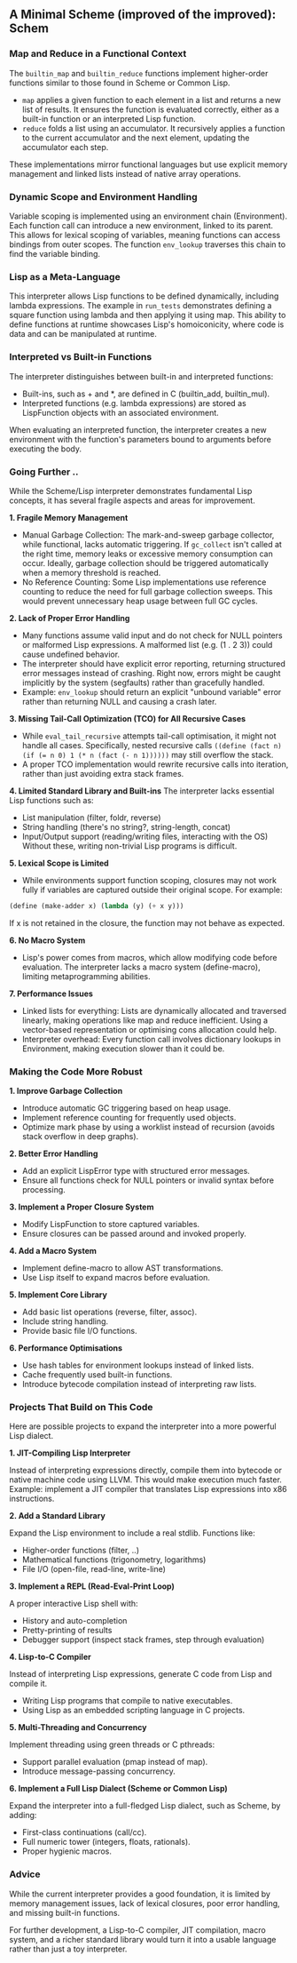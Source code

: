 
## A Minimal Scheme (improved of the improved): Schem

### Map and Reduce in a Functional Context

The `builtin_map` and `builtin_reduce` functions implement higher-order functions similar to
those found in Scheme or Common Lisp.

- `map` applies a given function to each element in a list and returns a new list of results.
  It ensures the function is evaluated correctly, either as a built-in function or an interpreted Lisp function.
- `reduce` folds a list using an accumulator. It recursively applies a function to the current
  accumulator and the next element, updating the accumulator each step.

These implementations mirror functional languages but use explicit memory management and linked
lists instead of native array operations.


### Dynamic Scope and Environment Handling

Variable scoping is implemented using an environment chain (Environment). Each function call can
introduce a new environment, linked to its parent. This allows for lexical scoping of variables,
meaning functions can access bindings from outer scopes. The function `env_lookup` traverses
this chain to find the variable binding.


### Lisp as a Meta-Language

This interpreter allows Lisp functions to be defined dynamically, including lambda expressions.
The example in `run_tests` demonstrates defining a square function using lambda and then applying
it using map. This ability to define functions at runtime showcases Lisp's homoiconicity, where
code is data and can be manipulated at runtime.


### Interpreted vs Built-in Functions

The interpreter distinguishes between built-in and interpreted functions:
- Built-ins, such as + and *, are defined in C (builtin_add, builtin_mul).
- Interpreted functions (e.g. lambda expressions) are stored as LispFunction
  objects with an associated environment.

When evaluating an interpreted function, the interpreter creates a new environment with the
function's parameters bound to arguments before executing the body.


### Going Further ..

While the Scheme/Lisp interpreter demonstrates fundamental Lisp concepts, it has several
fragile aspects and areas for improvement.

__1. Fragile Memory Management__
- Manual Garbage Collection: The mark-and-sweep garbage collector, while functional, lacks
  automatic triggering. If `gc_collect` isn't called at the right time, memory leaks or
  excessive memory consumption can occur. Ideally, garbage collection should be triggered
  automatically when a memory threshold is reached.
- No Reference Counting: Some Lisp implementations use reference counting to reduce the
  need for full garbage collection sweeps. This would prevent unnecessary heap usage between
  full GC cycles.

__2. Lack of Proper Error Handling__
- Many functions assume valid input and do not check for NULL pointers or malformed Lisp
  expressions. A malformed list (e.g. (1 . 2 3)) could cause undefined behavior.
- The interpreter should have explicit error reporting, returning structured error messages
  instead of crashing. Right now, errors might be caught implicitly by the system (segfaults)
  rather than gracefully handled.
- Example: `env_lookup` should return an explicit "unbound variable" error rather than
  returning NULL and causing a crash later.

__3. Missing Tail-Call Optimization (TCO) for All Recursive Cases__
- While `eval_tail_recursive` attempts tail-call optimisation, it might not handle all cases.
  Specifically, nested recursive calls `((define (fact n) (if (= n 0) 1 (* n (fact (- n 1))))))`
  may still overflow the stack.
- A proper TCO implementation would rewrite recursive calls into iteration, rather than just
  avoiding extra stack frames.

__4. Limited Standard Library and Built-ins__
The interpreter lacks essential Lisp functions such as:
- List manipulation (filter, foldr, reverse)
- String handling (there's no string?, string-length, concat)
- Input/Output support (reading/writing files, interacting with the OS)
Without these, writing non-trivial Lisp programs is difficult.

__5. Lexical Scope is Limited__
- While environments support function scoping, closures may not work fully if variables are
  captured outside their original scope. For example:
```lisp
(define (make-adder x) (lambda (y) (+ x y)))
```
If x is not retained in the closure, the function may not behave as expected.

__6. No Macro System__
- Lisp's power comes from macros, which allow modifying code before evaluation. The interpreter
  lacks a macro system (define-macro), limiting metaprogramming abilities.

__7. Performance Issues__
- Linked lists for everything: Lists are dynamically allocated and traversed linearly, making
  operations like map and reduce inefficient. Using a vector-based representation or optimising
  cons allocation could help.
- Interpreter overhead: Every function call involves dictionary lookups in Environment, making
  execution slower than it could be.


### Making the Code More Robust

__1. Improve Garbage Collection__
- Introduce automatic GC triggering based on heap usage.
- Implement reference counting for frequently used objects.
- Optimize mark phase by using a worklist instead of recursion (avoids stack overflow in deep graphs).

__2. Better Error Handling__
- Add an explicit LispError type with structured error messages.
- Ensure all functions check for NULL pointers or invalid syntax before processing.

__3. Implement a Proper Closure System__
- Modify LispFunction to store captured variables.
- Ensure closures can be passed around and invoked properly.

__4. Add a Macro System__
- Implement define-macro to allow AST transformations.
- Use Lisp itself to expand macros before evaluation.

__5. Implement Core Library__
- Add basic list operations (reverse, filter, assoc).
- Include string handling.
- Provide basic file I/O functions.

__6. Performance Optimisations__
- Use hash tables for environment lookups instead of linked lists.
- Cache frequently used built-in functions.
- Introduce bytecode compilation instead of interpreting raw lists.


### Projects That Build on This Code

Here are possible projects to expand the interpreter into a more powerful Lisp dialect.

__1. JIT-Compiling Lisp Interpreter__

Instead of interpreting expressions directly, compile them into bytecode or native machine
code using LLVM. This would make execution much faster. Example: implement a JIT compiler
that translates Lisp expressions into x86 instructions.

__2. Add a Standard Library__

Expand the Lisp environment to include a real stdlib. Functions like:
- Higher-order functions (filter, ..)
- Mathematical functions (trigonometry, logarithms)
- File I/O (open-file, read-line, write-line)

__3. Implement a REPL (Read-Eval-Print Loop)__

A proper interactive Lisp shell with:
- History and auto-completion
- Pretty-printing of results
- Debugger support (inspect stack frames, step through evaluation)

__4. Lisp-to-C Compiler__

Instead of interpreting Lisp expressions, generate C code from Lisp and compile it.
- Writing Lisp programs that compile to native executables.
- Using Lisp as an embedded scripting language in C projects.

__5. Multi-Threading and Concurrency__

Implement threading using green threads or C pthreads:
- Support parallel evaluation (pmap instead of map).
- Introduce message-passing concurrency.

__6. Implement a Full Lisp Dialect (Scheme or Common Lisp)__

Expand the interpreter into a full-fledged Lisp dialect, such as Scheme, by adding:
- First-class continuations (call/cc).
- Full numeric tower (integers, floats, rationals).
- Proper hygienic macros.


### Advice

While the current interpreter provides a good foundation, it is limited by memory management issues,
lack of lexical closures, poor error handling, and missing built-in functions.

For further development, a Lisp-to-C compiler, JIT compilation, macro system, and a richer standard
library would turn it into a usable language rather than just a toy interpreter.
